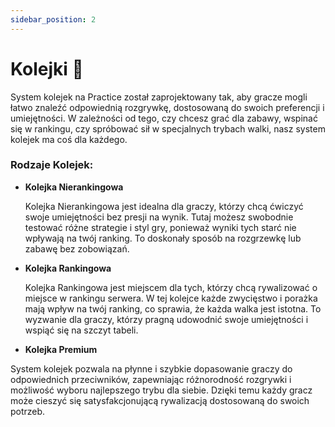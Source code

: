 ```yaml
---
sidebar_position: 2
---
```


# Kolejki 🎢

System kolejek na Practice został zaprojektowany tak, aby gracze mogli łatwo znaleźć odpowiednią rozgrywkę, dostosowaną do swoich preferencji i umiejętności. W zależności od tego, czy chcesz grać dla zabawy, wspinać się w rankingu, czy spróbować sił w specjalnych trybach walki, nasz system kolejek ma coś dla każdego.

### Rodzaje Kolejek:

- **Kolejka Nierankingowa**

  Kolejka Nierankingowa jest idealna dla graczy, którzy chcą ćwiczyć swoje umiejętności bez presji na wynik. Tutaj możesz swobodnie testować różne strategie i styl gry, ponieważ wyniki tych starć nie wpływają na twój ranking. To doskonały sposób na rozgrzewkę lub zabawę bez zobowiązań.

- **Kolejka Rankingowa**

  Kolejka Rankingowa jest miejscem dla tych, którzy chcą rywalizować o miejsce w rankingu serwera. W tej kolejce każde zwycięstwo i porażka mają wpływ na twój ranking, co sprawia, że każda walka jest istotna. To wyzwanie dla graczy, którzy pragną udowodnić swoje umiejętności i wspiąć się na szczyt tabeli.

- **Kolejka Premium**

System kolejek pozwala na płynne i szybkie dopasowanie graczy do odpowiednich przeciwników, zapewniając różnorodność rozgrywki i możliwość wyboru najlepszego trybu dla siebie. Dzięki temu każdy gracz może cieszyć się satysfakcjonującą rywalizacją dostosowaną do swoich potrzeb.
